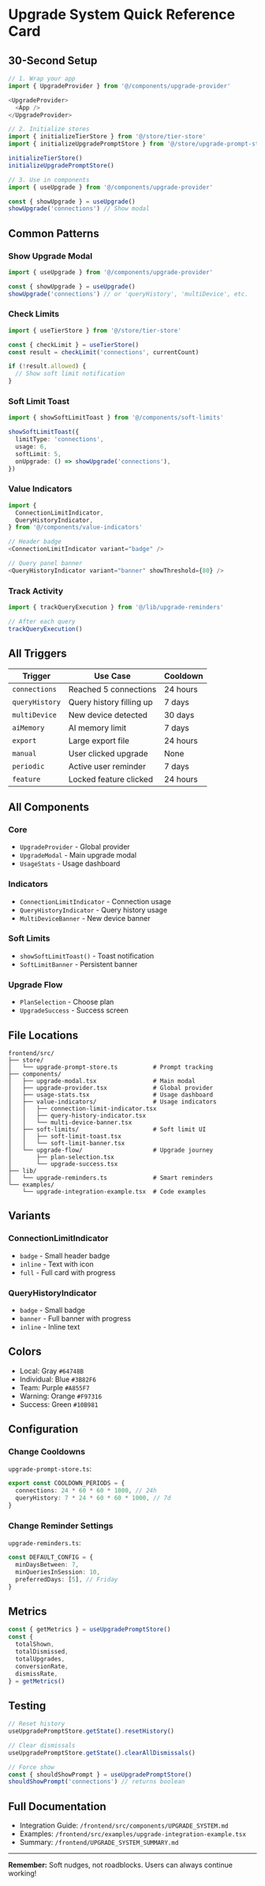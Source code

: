 # Upgrade System Quick Reference Card

## 30-Second Setup

```typescript
// 1. Wrap your app
import { UpgradeProvider } from '@/components/upgrade-provider'

<UpgradeProvider>
  <App />
</UpgradeProvider>

// 2. Initialize stores
import { initializeTierStore } from '@/store/tier-store'
import { initializeUpgradePromptStore } from '@/store/upgrade-prompt-store'

initializeTierStore()
initializeUpgradePromptStore()

// 3. Use in components
import { useUpgrade } from '@/components/upgrade-provider'

const { showUpgrade } = useUpgrade()
showUpgrade('connections') // Show modal
```

## Common Patterns

### Show Upgrade Modal
```typescript
import { useUpgrade } from '@/components/upgrade-provider'

const { showUpgrade } = useUpgrade()
showUpgrade('connections') // or 'queryHistory', 'multiDevice', etc.
```

### Check Limits
```typescript
import { useTierStore } from '@/store/tier-store'

const { checkLimit } = useTierStore()
const result = checkLimit('connections', currentCount)

if (!result.allowed) {
  // Show soft limit notification
}
```

### Soft Limit Toast
```typescript
import { showSoftLimitToast } from '@/components/soft-limits'

showSoftLimitToast({
  limitType: 'connections',
  usage: 6,
  softLimit: 5,
  onUpgrade: () => showUpgrade('connections'),
})
```

### Value Indicators
```typescript
import {
  ConnectionLimitIndicator,
  QueryHistoryIndicator,
} from '@/components/value-indicators'

// Header badge
<ConnectionLimitIndicator variant="badge" />

// Query panel banner
<QueryHistoryIndicator variant="banner" showThreshold={80} />
```

### Track Activity
```typescript
import { trackQueryExecution } from '@/lib/upgrade-reminders'

// After each query
trackQueryExecution()
```

## All Triggers

| Trigger | Use Case | Cooldown |
|---------|----------|----------|
| `connections` | Reached 5 connections | 24 hours |
| `queryHistory` | Query history filling up | 7 days |
| `multiDevice` | New device detected | 30 days |
| `aiMemory` | AI memory limit | 7 days |
| `export` | Large export file | 24 hours |
| `manual` | User clicked upgrade | None |
| `periodic` | Active user reminder | 7 days |
| `feature` | Locked feature clicked | 24 hours |

## All Components

### Core
- `UpgradeProvider` - Global provider
- `UpgradeModal` - Main upgrade modal
- `UsageStats` - Usage dashboard

### Indicators
- `ConnectionLimitIndicator` - Connection usage
- `QueryHistoryIndicator` - Query history usage
- `MultiDeviceBanner` - New device banner

### Soft Limits
- `showSoftLimitToast()` - Toast notification
- `SoftLimitBanner` - Persistent banner

### Upgrade Flow
- `PlanSelection` - Choose plan
- `UpgradeSuccess` - Success screen

## File Locations

```
frontend/src/
├── store/
│   └── upgrade-prompt-store.ts          # Prompt tracking
├── components/
│   ├── upgrade-modal.tsx                # Main modal
│   ├── upgrade-provider.tsx             # Global provider
│   ├── usage-stats.tsx                  # Usage dashboard
│   ├── value-indicators/                # Usage indicators
│   │   ├── connection-limit-indicator.tsx
│   │   ├── query-history-indicator.tsx
│   │   └── multi-device-banner.tsx
│   ├── soft-limits/                     # Soft limit UI
│   │   ├── soft-limit-toast.tsx
│   │   └── soft-limit-banner.tsx
│   └── upgrade-flow/                    # Upgrade journey
│       ├── plan-selection.tsx
│       └── upgrade-success.tsx
├── lib/
│   └── upgrade-reminders.ts             # Smart reminders
└── examples/
    └── upgrade-integration-example.tsx  # Code examples
```

## Variants

### ConnectionLimitIndicator
- `badge` - Small header badge
- `inline` - Text with icon
- `full` - Full card with progress

### QueryHistoryIndicator
- `badge` - Small badge
- `banner` - Full banner with progress
- `inline` - Inline text

## Colors

- Local: Gray `#64748B`
- Individual: Blue `#3B82F6`
- Team: Purple `#A855F7`
- Warning: Orange `#F97316`
- Success: Green `#10B981`

## Configuration

### Change Cooldowns
`upgrade-prompt-store.ts`:
```typescript
export const COOLDOWN_PERIODS = {
  connections: 24 * 60 * 60 * 1000, // 24h
  queryHistory: 7 * 24 * 60 * 60 * 1000, // 7d
}
```

### Change Reminder Settings
`upgrade-reminders.ts`:
```typescript
const DEFAULT_CONFIG = {
  minDaysBetween: 7,
  minQueriesInSession: 10,
  preferredDays: [5], // Friday
}
```

## Metrics

```typescript
const { getMetrics } = useUpgradePromptStore()
const {
  totalShown,
  totalDismissed,
  totalUpgrades,
  conversionRate,
  dismissRate,
} = getMetrics()
```

## Testing

```typescript
// Reset history
useUpgradePromptStore.getState().resetHistory()

// Clear dismissals
useUpgradePromptStore.getState().clearAllDismissals()

// Force show
const { shouldShowPrompt } = useUpgradePromptStore()
shouldShowPrompt('connections') // returns boolean
```

## Full Documentation

- Integration Guide: `/frontend/src/components/UPGRADE_SYSTEM.md`
- Examples: `/frontend/src/examples/upgrade-integration-example.tsx`
- Summary: `/frontend/UPGRADE_SYSTEM_SUMMARY.md`

---

**Remember:** Soft nudges, not roadblocks. Users can always continue working!
